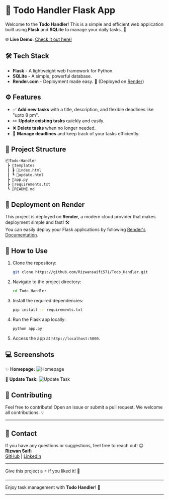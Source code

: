 # 📝 Todo Handler Flask App

Welcome to the **Todo Handler**! This is a simple and efficient web application built using **Flask** and **SQLite** to manage your daily tasks. 🚀

🌐 **Live Demo**: [Check it out here!](https://todo-handler.onrender.com)

## 🛠️ Tech Stack

- **Flask** - A lightweight web framework for Python.
- **SQLite** - A simple, powerful database.
- **Render.com** - Deployment made easy. 🚀 (Deployed on [Render](https://render.com))

## ⚙️ Features

- ✅ **Add new tasks** with a title, description, and flexible deadlines like "upto 8 pm".
- ✏️ **Update existing tasks** quickly and easily.
- ❌ **Delete tasks** when no longer needed.
- 📅 **Manage deadlines** and keep track of your tasks efficiently.

## 📂 Project Structure

```bash
📦Todo-Handler
 ┣ 📂templates
 ┃ ┣ 📜index.html
 ┃ ┗ 📜update.html
 ┣ 📜app.py
 ┣ 📜requirements.txt
 ┗ 📜README.md
```

## 🚀 Deployment on Render

This project is deployed on **Render**, a modern cloud provider that makes deployment simple and fast! 🛠️  
You can easily deploy your Flask applications by following [Render's Documentation](https://render.com/docs).

## 📝 How to Use

1. Clone the repository:
   ```bash
   git clone https://github.com/Rizwansaifi571/Todo_Handler.git
   ```
2. Navigate to the project directory:
   ```bash
   cd Todo_Handler
   ```
3. Install the required dependencies:
   ```bash
   pip install -r requirements.txt
   ```
4. Run the Flask app locally:
   ```bash
   python app.py
   ```
5. Access the app at `http://localhost:5000`.

## 💻 Screenshots

✨ **Homepage:**
![Homepage](path_to_screenshot)

📝 **Update Task:**
![Update Task](path_to_screenshot)

## 🌟 Contributing

Feel free to contribute! Open an issue or submit a pull request. We welcome all contributions. 💡

---

## 📧 Contact

If you have any questions or suggestions, feel free to reach out! 😊  
**Rizwan Saifi**  
[GitHub](https://github.com/Rizwansaifi571) | [LinkedIn](https://www.linkedin.com/in/rizwansaifi2614/)

---

Give this project a ⭐ if you liked it! 🙌

---

Enjoy task management with **Todo Handler**! 🎉

---

